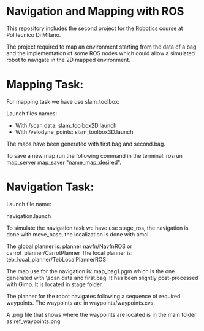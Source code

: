 # Navigation and Mapping with ROS

This repository includes the second project for the Robotics course at Politecnico Di Milano.

The project required to map an environment starting from the data of a bag and the implementation of some ROS nodes which could allow a simulated robot to navigate in the 2D mapped environment. 

# Mapping Task:
For mapping task we have use slam_toolbox: 

Launch files names:

 - With /scan data: slam_toolbox2D.launch
 - With /velodyne_points: slam_toolbox3D.launch
 
The maps have been generated with first.bag and second.bag.
 
To save a new map run the following command in the terminal: rosrun map_server map_saver "name_map_desired".
 
# Navigation Task:
 
Launch file name: 
 
navigation.launch
 
To simulate the navigation task we have use stage_ros, the navigation is done with move_base, the localization is done with amcl.
 
The global planner is: planner  navfn/NavfnROS or carrot_planner/CarrotPlanner
The local planner is: teb_local_planner/TebLocalPlannerROS
 
The map use for the navigation is: map_bag1.pgm which is the one generated with \scan data and first.bag. It has been slightly post-processed with Gimp. It is located in stage folder.
 
The planner for the robot navigates following a sequence of required waypoints.
The waypoints are in waypoints/waypoints.cvs.
 
A .png file that shows where the waypoints are located is in the main folder as ref_waypoints.png
